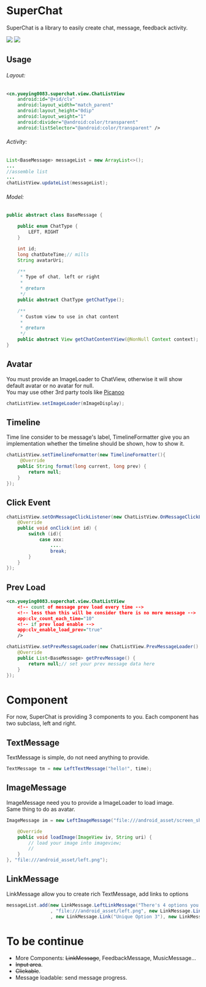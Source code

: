 SuperChat
===========

SuperChat is a library to easily create chat, message, feedback activity.

<img src="pic/screen_shot.png"/>&nbsp;<img src="pic/screen_shot.gif"/>

Usage
-----

###### Layout:
```xml
<cn.yueying0083.superchat.view.ChatListView
    android:id="@+id/clv"
    android:layout_width="match_parent"
    android:layout_height="0dip"
    android:layout_weight="1"
    android:divider="@android:color/transparent"
    android:listSelector="@android:color/transparent" />
```

###### Activity:
```java
List<BaseMessage> messageList = new ArrayList<>();
...
//assemble list
...
chatListView.updateList(messageList);
```

###### Model:
```java
public abstract class BaseMessage {

    public enum ChatType {
        LEFT, RIGHT
    }

    int id;
    long chatDateTime;// mills
    String avatarUri;

    /**
     * Type of chat, left or right
     *
     * @return
     */
    public abstract ChatType getChatType();

    /**
     * Custom view to use in chat content
     *
     * @return
     */
    public abstract View getChatContentView(@NonNull Context context);
}
```

Avatar
------
You must provide an ImageLoader to ChatView, otherwise it will show default avatar or no avatar for null.<br/>
You may use other 3rd party tools like [Picanoo](http://square.github.io/picasso/)
```java
chatListView.setImageLoader(mImageDisplay);
```

Timeline
--------

Time line consider to be message's label, TimelineFormatter give you an implementation whether the timeline should be shown, how to show it.
```java
chatListView.setTimelineFormatter(new TimelineFormatter(){
     @Override
    public String format(long current, long prev) {
        return null;
    }
});
```

Click Event
-----------
```java
chatListView.setOnMessageClickListener(new ChatListView.OnMessageClickListener() {
    @Override
    public void onClick(int id) {
        switch (id){
            case xxx:
                ....
                break;
        }
    }
});
```

Prev Load
---------
```xml
<cn.yueying0083.superchat.view.ChatListView
    <!-- count of message prev load every time -->
    <!-- less than this will be consider there is no more message -->
    app:clv_count_each_time="10"
    <!-- if prev load enable -->
    app:clv_enable_load_prev="true"
    />
```
```java
chatListView.setPrevMessageLoader(new ChatListView.PrevMessageLoader() {
    @Override
    public List<BaseMessage> getPrevMessage() {
        return null;// set your prev message data here
    }
});
```

Component
=========
For now, SuperChat is providing 3 components to you. Each component has two subclass, left and right.

TextMessage
-----------
TextMessage is simple, do not need anything to provide.

```java
TextMessage tm = new LeftTextMessage("hello!", time);
```

ImageMessage
------------
ImageMessage need you to provide a ImageLoader to load image.<br/>
Same thing to do as avatar.
```java
ImageMessage im = new LeftImageMessage("file:///android_asset/screen_shot_1.png", time, new ImageLoader(){

    @Override
    public void loadImage(ImageView iv, String uri) {
        // load your image into imageview;
        //
    }
}, "file:///android_asset/left.png");
```

LinkMessage
-----------
LinkMessage allow you to create rich TextMessage, add links to options
```java
messageList.add(new LinkMessage.LeftLinkMessage("There's 4 options you can choose, each one will go to one unique link you want to go!", 1491025641430L
                , "file:///android_asset/left.png", new LinkMessage.Link("Unique Option 1"), new LinkMessage.Link("Unique Option 2")
                , new LinkMessage.Link("Unique Option 3"), new LinkMessage.Link("Unique Option 4")));
```

# To be continue
- More Components: ~~LinkMessage~~, FeedbackMessage, MusicMessage...
- ~~Input area~~.
- ~~Clickable~~.
- Message loadable: send message progress.

